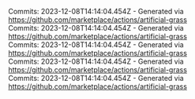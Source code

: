Commits: 2023-12-08T14:14:04.454Z - Generated via https://github.com/marketplace/actions/artificial-grass
<br>
Commits: 2023-12-08T14:14:04.454Z - Generated via https://github.com/marketplace/actions/artificial-grass
<br>
Commits: 2023-12-08T14:14:04.454Z - Generated via https://github.com/marketplace/actions/artificial-grass
<br>
Commits: 2023-12-08T14:14:04.454Z - Generated via https://github.com/marketplace/actions/artificial-grass
<br>
Commits: 2023-12-08T14:14:04.454Z - Generated via https://github.com/marketplace/actions/artificial-grass
<br>
